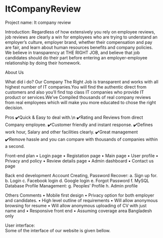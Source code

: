 # ItCompanyReview




Project name: It company review

Introduction: 
Regardless of how extensively you rely on employee reviews, job reviews are clearly a win for employees who are trying to understand an employer’s culture, employer brand, whether their compensation and pay are fair, and learn about human resources benefits and company policies. We believe in transparency at THE RIGHT JOB, and believe that job candidates should do their part before entering an employer-employee relationship by doing their homework. 

About Us
 
What did i do?
Our Company The Right Job is  transparent and works with all highest number of IT companies.You will find the authentic direct from customers and also you’ll find top class IT companies who provide IT product or services.We’ve Compiled thousands of real company reviews from real employees which will make you more educated to chose the right decision. 
 
Pros 
✔️Quick & Easy to deal with.\n
✔️Rating and Reviews from direct Company employee.
✔️Customer friendly and instant response.
✔️Defines work hour, Salary and other facilities clearly. 
✔️Great management 
✔️Remove hassle and you can compare with thousands of companies within a second.

Front-end plan
•	Login page
•	Registation page
•	Main page
•	User profile
•	Privacy and policy
•	Review details page
•	Admin dashboard
•	Contact us page

Back end development
Account Creating, Password Recover:
a.	Sign up for.
b.	Login
c.	Facebook login 
d.	Google login 
e.	Forgot Password
f.	MySQL Database
Profile Management:
g.	Peoples’ Profile
h.	Admin profile
 
Others Comments
•	Mobile first design
•	Privacy option for both employer and candidates.
•	High level outline of requirements
•	Will allow anonymous browsing for resume
•	Will allow anonymous uploading of CV with just name and 
•	Responsive front end
•	Assuming coverage area Bangladesh only

User interface:  
	Some of the interface of our website is given bellow.

 
	 		
	
         
